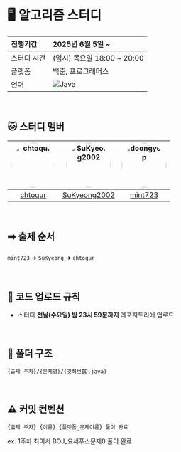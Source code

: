 # 🖥 알고리즘 스터디

| 진행기간 | 2025년 6월 5일 ~ |
|:---|:---|
| 스터디 시간 | (임시) 목요일 18:00 ~ 20:00 |
| 플랫폼 | 백준, 프로그래머스 |
| 언어 | ![Java](https://img.shields.io/badge/java-%23ED8B00.svg?style=for-the-badge&logo=openjdk&logoColor=white) |
<br />

## 🐱 스터디 멤버

|<a href="https://github.com/chtoqur"><img src="https://github.com/chtoqur.png" alt="chtoqur" style="width: 100px; height: 100px; border-radius: 50%;"></a>|<a href="https://github.com/SuKyeong2002"><img src="https://github.com/SuKyeong2002.png" alt="SuKyeong2002" style="width: 100px; height: 100px; border-radius: 50%;"></a>|<a href="https://github.com/mint723"><img src="https://github.com/mint723.png" alt="doongyeop" style="width: 100px; height: 100px; border-radius: 50%;"></a>|
|:---:|:---:|:---:|
| [chtoqur](https://github.com/chtoqur) | [SuKyeong2002](https://github.com/SuKyeong2002) | [mint723](https://github.com/mint723) |
<br />

## ➡️ 출제 순서
`mint723` ➜ `SuKyeong` ➜ `chtoqur`
<br /> <br /> <br />

## 📌 코드 업로드 규칙
- 스터디 **전날(수요일) 밤 23시 59분까지** 레포지토리에 업로드
<br />

## 📁 폴더 구조
```
{출제 주차}/{문제명}/{깃허브ID.java}
```
<br />

## ⚠️ 커밋 컨벤션
```
{출제 주차} {이름} {플랫폼_문제이름} 풀이 완료
```
ex. 1주차 최이서 BOJ_요세푸스문제0 풀이 완료
